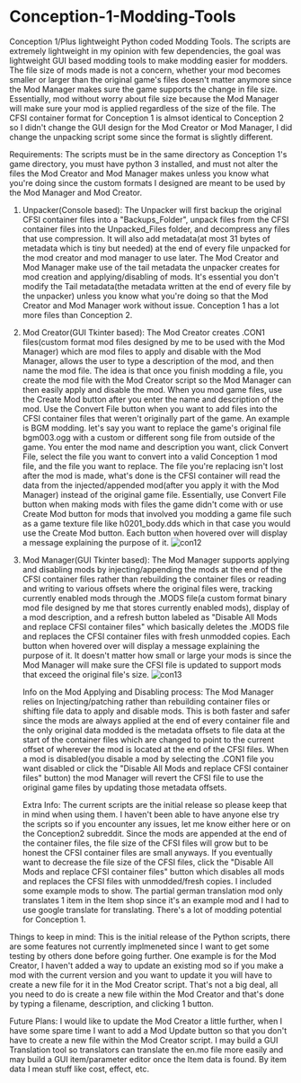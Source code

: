 # Conception-1-Modding-Tools
Conception 1/Plus lightweight Python coded Modding Tools. The scripts are extremely lightweight in my opinion with few dependencies, the goal was lightweight GUI based modding tools to make modding easier for modders. The file size of mods made is not a concern, whether your mod becomes smaller or larger than the original game's files doesn't matter anymore since the Mod Manager makes sure the game supports the change in file size. Essentially, mod without worry about file size because the Mod Manager will make sure your mod is applied regardless of the size of the file. The CFSI container format for Conception 1 is almsot identical to Conception 2 so I didn't change the GUI design for the Mod Creator or Mod Manager, I did change the unpacking script some since the format is slightly different.

Requirements: The scripts must be in the same directory as Conception 1's game directory, you must have python 3 installed, and must not alter the files the Mod Creator and Mod Manager makes unless you know what you're doing since the custom formats I designed are meant to be used by the Mod Manager and Mod Creator.

1. Unpacker(Console based): The Unpacker will first backup the original CFSI container files into a "Backups_Folder", unpack files from the CFSI container files into the Unpacked_Files folder, and decompress any files that use compression. It will also add metadata(at most 31 bytes of metadata which is tiny but needed) at the end of every file unpacked for the mod creator and mod manager to use later. The Mod Creator and Mod Manager make use of the tail metadata the unpacker creates for mod creation and applying/disabling of mods. It's essential you don't modify the Tail metadata(the metadata written at the end of every file by the unpacker) unless you know what you're doing so that the Mod Creator and Mod Manager work without issue. Conception 1 has a lot more files than Conception 2.

2. Mod Creator(GUI Tkinter based): The Mod Creator creates .CON1 files(custom format mod files designed by me to be used with the Mod Manager) which are mod files to apply and disable with the Mod Manager, allows the user to type a description of the mod, and then name the mod file. The idea is that once you finish modding a file, you create the mod file with the Mod Creator script so the Mod Manager can then easily apply and disable the mod. When you mod game files, use the Create Mod button after you enter the name and description of the mod. Use the Convert File button when you want to add files into the CFSI container files that weren't originally part of the game. An example is BGM modding. let's say you want to replace the game's original file bgm003.ogg with a custom or different song file from outside of the game. You enter the mod name and description you want, click Convert File, select the file you want to convert into a valid Conception 1 mod file, and the file you want to replace. The file you're replacing isn't lost after the mod is made, what's done is the CFSI container will read the data from the injected/appended mod(after you apply it with the Mod Manager) instead of the original game file. Essentially, use Convert File button when making mods with files the game didn't come with or use Create Mod button for mods that involved you modding a game file such as a game texture file like h0201_body.dds which in that case you would use the Create Mod button. Each button when hovered over will display a message explaining the purpose of it. ![con12](https://github.com/user-attachments/assets/9bc7d6cc-084e-4b5a-8113-ac38cdd81836)

3. Mod Manager(GUI Tkinter based): The Mod Manager supports applying and disabling mods by injecting/appending the mods at the end of the CFSI container files rather than rebuilding the container files or reading and writing to various offsets where the original files were, tracking currently enabled mods through the .MODS file(a custom format binary mod file designed by me that stores currently enabled mods), display of a mod description, and a refresh button labeled as "Disable All Mods and replace CFSI container files" which basically deletes the .MODS file and replaces the CFSI container files with fresh unmodded copies. Each button when hovered over will display a message explaining the purpose of it. It doesn't matter how small or large your mods is since the Mod Manager will make sure the CFSI file is updated to support mods that exceed the original file's size. ![con13](https://github.com/user-attachments/assets/3ee0b420-5acd-4ad8-b8d5-28047060f8ed)

   Info on the Mod Applying and Disabling process: The Mod Manager relies on Injecting/patching rather than rebuilding container files or shifting file data to apply and disable mods. This is both faster and safer since the mods are always applied at the end of every container file and the only original data modded is the metadata offsets to file data at the start of the container files which are changed to point to the current offset of wherever the mod is located at the end of the CFSI files. When a mod is disabled(you disable a mod by selecting the .CON1 file you want disabled or click the "Disable All Mods and replace CFSI container files" button) the mod Manager will revert the CFSI file to use the original game files by updating those metadata offsets.

   Extra Info: The current scripts are the initial release so please keep that in mind when using them. I haven't been able to have anyone else try the scripts so if you encounter any issues, let me know either here or on the Conception2 subreddit. Since the mods are appended at the end of the container files, the file size of the CFSI files will grow but to be honest the CFSI container files are small anyways. If you eventually want to decrease the file size of the CFSI files, click the "Disable All Mods and replace CFSI container files" button which disables all mods and replaces the CFSI files with unmodded/fresh copies. I included some example mods to show. The partial german translation mod only translates 1 item in the Item shop since it's an example mod and I had to use google translate for translating. There's a lot of modding potential for Conception 1.

Things to keep in mind: This is the initial release of the Python scripts, there are some features not currently implmeneted since I want to get some testing by others done before going further. One example is for the Mod Creator, I haven't added a way to update an existing mod so if you make a mod with the current version and you want to update it you will have to create a new file for it in the Mod Creator script. That's not a big deal, all you need to do is create a new file within the Mod Creator and that's done by typing a filename, description, and clicking 1 button.

Future Plans: I would like to update the Mod Creator a little further, when I have some spare time I want to add a Mod Update button so that you don't have to create a new file within the Mod Creator script. I may build a GUI Translation tool so translators can translate the en.mo file more easily and may build a GUI item/parameter editor once the Item data is found. By item data I mean stuff like cost, effect, etc.
